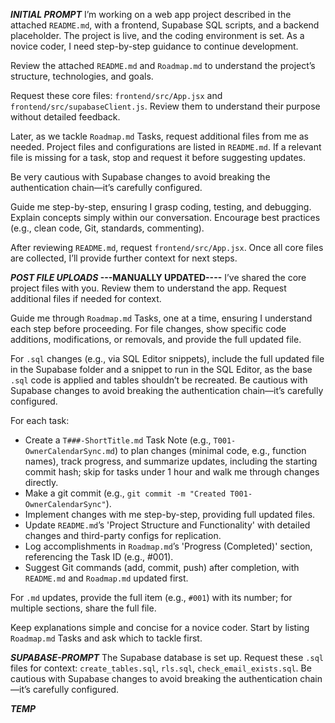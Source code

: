 **_INITIAL PROMPT_**
I’m working on a web app project described in the attached `README.md`, with a frontend, Supabase SQL scripts, and a backend placeholder. The project is live, and the coding environment is set. As a novice coder, I need step-by-step guidance to continue development.

Review the attached `README.md` and `Roadmap.md` to understand the project’s structure, technologies, and goals.

Request these core files: `frontend/src/App.jsx` and `frontend/src/supabaseClient.js`. Review them to understand their purpose without detailed feedback.

Later, as we tackle `Roadmap.md` Tasks, request additional files from me as needed. Project files and configurations are listed in `README.md`. If a relevant file is missing for a task, stop and request it before suggesting updates.

Be very cautious with Supabase changes to avoid breaking the authentication chain—it’s carefully configured.

Guide me step-by-step, ensuring I grasp coding, testing, and debugging. Explain concepts simply within our conversation. Encourage best practices (e.g., clean code, Git, standards, commenting).

After reviewing `README.md`, request `frontend/src/App.jsx`. Once all core files are collected, I’ll provide further context for next steps.

**_POST FILE UPLOADS_ ---MANUALLY UPDATED----**
I’ve shared the core project files with you. Review them to understand the app. Request additional files if needed for context.

Guide me through `Roadmap.md` Tasks, one at a time, ensuring I understand each step before proceeding. For file changes, show specific code additions, modifications, or removals, and provide the full updated file.

For `.sql` changes (e.g., via SQL Editor snippets), include the full updated file in the Supabase folder and a snippet to run in the SQL Editor, as the base `.sql` code is applied and tables shouldn’t be recreated. Be cautious with Supabase changes to avoid breaking the authentication chain—it’s carefully configured.

For each task:

- Create a `T###-ShortTitle.md` Task Note (e.g., `T001-OwnerCalendarSync.md`) to plan changes (minimal code, e.g., function names), track progress, and summarize updates, including the starting commit hash; skip for tasks under 1 hour and walk me through changes directly.
- Make a git commit (e.g., `git commit -m "Created T001-OwnerCalendarSync"`).
- Implement changes with me step-by-step, providing full updated files.
- Update `README.md`’s 'Project Structure and Functionality' with detailed changes and third-party configs for replication.
- Log accomplishments in `Roadmap.md`’s 'Progress (Completed)' section, referencing the Task ID (e.g., #001).
- Suggest Git commands (add, commit, push) after completion, with `README.md` and `Roadmap.md` updated first.

For `.md` updates, provide the full item (e.g., `#001`) with its number; for multiple sections, share the full file.

Keep explanations simple and concise for a novice coder. Start by listing `Roadmap.md` Tasks and ask which to tackle first.

**_SUPABASE-PROMPT_**
The Supabase database is set up. Request these `.sql` files for context: `create_tables.sql`, `rls.sql`, `check_email_exists.sql`. Be cautious with Supabase changes to avoid breaking the authentication chain—it’s carefully configured.

**_TEMP_**
